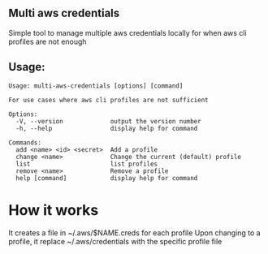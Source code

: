 ## Multi aws credentials

Simple tool to manage multiple aws credentials locally for when aws cli profiles are not enough

## Usage:

```
Usage: multi-aws-credentials [options] [command]

For use cases where aws cli profiles are not sufficient

Options:
  -V, --version             output the version number
  -h, --help                display help for command

Commands:
  add <name> <id> <secret>  Add a profile
  change <name>             Change the current (default) profile
  list                      list profiles
  remove <name>             Remove a profile
  help [command]            display help for command
```

# How it works

It creates a file in ~/.aws/$NAME.creds for each profile
Upon changing to a profile, it replace ~/.aws/credentials with the specific profile file
